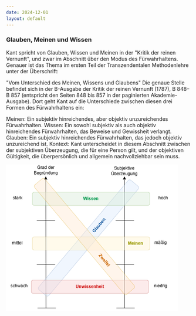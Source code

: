 ```yaml
---
date: 2024-12-01
layout: default
---
```


### Glauben, Meinen und Wissen

Kant spricht von Glauben, Wissen und Meinen in der "Kritik der reinen Vernunft", und zwar im Abschnitt über den Modus des Fürwahrhaltens. Genauer ist das Thema im ersten Teil der Transzendentalen Methodenlehre unter der Überschrift:

"Vom Unterschied des Meinen, Wissens und Glaubens"
Die genaue Stelle befindet sich in der B-Ausgabe der Kritik der reinen Vernunft (1787), B 848–B 857 (entspricht den Seiten 848 bis 857 in der paginierten Akademie-Ausgabe). Dort geht Kant auf die Unterschiede zwischen diesen drei Formen des Fürwahrhaltens ein:

Meinen: Ein subjektiv hinreichendes, aber objektiv unzureichendes Fürwahrhalten.
Wissen: Ein sowohl subjektiv als auch objektiv hinreichendes Fürwahrhalten, das Beweise und Gewissheit verlangt.
Glauben: Ein subjektiv hinreichendes Fürwahrhalten, das jedoch objektiv unzureichend ist.
Kontext:
Kant unterscheidet in diesem Abschnitt zwischen der subjektiven Überzeugung, die für eine Person gilt, und der objektiven Gültigkeit, die überpersönlich und allgemein nachvollziehbar sein muss.

![Glauben, Meinen, Wissen](./images/glauben-wissen-meinen.png)
